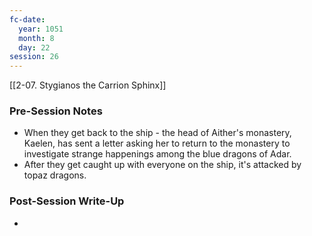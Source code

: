 ```yaml
---
fc-date:
  year: 1051
  month: 8
  day: 22
session: 26
---
```

 [[2-07. Stygianos the Carrion Sphinx]]

### Pre-Session Notes

* When they get back to the ship - the head of Aither's monastery, Kaelen, has sent a letter asking her to return to the monastery to investigate strange happenings among the blue dragons of Adar.
* After they get caught up with everyone on the ship, it's attacked by topaz dragons.

### Post-Session Write-Up

- 
